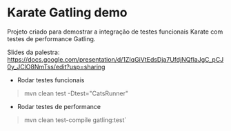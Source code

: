 # Karate Gatling demo

Projeto criado para demostrar a integração de testes funcionais Karate com testes de performance Gatling.

Slides da palestra:
https://docs.google.com/presentation/d/1ZIqGiVtEdsDja7UfdjNQflaJgC_pCJ0y_JClO8NmTss/edit?usp=sharing

- Rodar testes funcionais
>mvn clean test -Dtest="CatsRunner"

- Rodar testes de performance
> mvn clean test-compile gatling:test`
